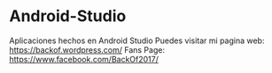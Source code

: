 # Android-Studio
Aplicaciones hechos en Android Studio
Puedes visitar mi pagina web: https://backof.wordpress.com/
Fans Page: https://www.facebook.com/BackOf2017/
